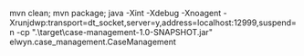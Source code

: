mvn clean; mvn package; java -Xint -Xdebug -Xnoagent -Xrunjdwp:transport=dt\_socket,server=y,address=localhost:12999,suspend=n -cp ".\target\case-management-1.0-SNAPSHOT.jar" elwyn.case\_management.CaseManagement
